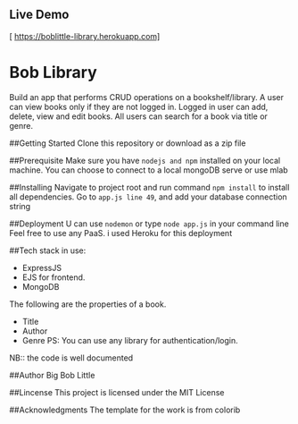 ## Live Demo
[ https://boblittle-library.herokuapp.com]

# Bob Library
Build an app that performs CRUD operations on a bookshelf/library.
A user can view books only if they are not logged in.
Logged in user can add, delete, view and edit books.
All users can search for a book via title or genre.

##Getting Started
Clone this repository or download as a zip file


##Prerequisite
Make sure you have `nodejs and npm` installed on your local machine.
You can choose to connect to a local mongoDB serve or use mlab


##Installing
Navigate to project root and run command `npm install` to install all dependencies.
Go to `app.js line 49`, and add your database connection string

##Deployment
U can use `nodemon` or type `node app.js` in your command line
Feel free to use any PaaS. i used Heroku for this deployment

##Tech stack in use:
- ExpressJS
- EJS for frontend. 
- MongoDB

The following are the properties of a book.
- Title
- Author
- Genre
PS: You can use any library for authentication/login.

NB:: the code is well documented

##Author
Big Bob Little

##Lincense
This project is licensed under the MIT License

##Acknowledgments
The template for the work is from colorib


